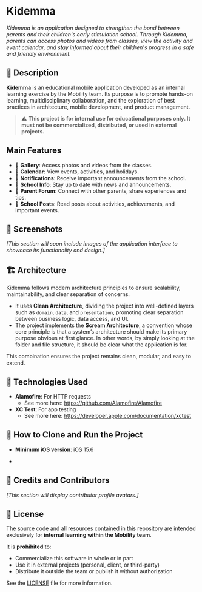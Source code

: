 # Kidemma

_Kidemma is an application designed to strengthen the bond between parents and their children's early stimulation school. Through Kidemma, parents can access photos and videos from classes, view the activity and event calendar, and stay informed about their children's progress in a safe and friendly environment._

## 📱 Description

**Kidemma** is an educational mobile application developed as an internal learning exercise by the Mobility team. Its purpose is to promote hands-on learning, multidisciplinary collaboration, and the exploration of best practices in architecture, mobile development, and product management.

> ⚠️ **This project is for internal use for educational purposes only. It must not be commercialized, distributed, or used in external projects.**

## Main Features

- 📸 **Gallery**: Access photos and videos from the classes.
- 📅 **Calendar**: View events, activities, and holidays.
- 🔔 **Notifications**: Receive important announcements from the school.
- 📖 **School Info**: Stay up to date with news and announcements.
- 💬 **Parent Forum**: Connect with other parents, share experiences and tips.
- 📝 **School Posts**: Read posts about activities, achievements, and important events.

## 📸 Screenshots

_[This section will soon include images of the application interface to showcase its functionality and design.]_

## 🏗️ Architecture

Kidemma follows modern architecture principles to ensure scalability, maintainability, and clear separation of concerns.

- It uses **Clean Architecture**, dividing the project into well-defined layers such as `domain`, `data`, and `presentation`, promoting clear separation between business logic, data access, and UI.
- The project implements the **Scream Architecture**, a convention whose core principle is that a system’s architecture should make its primary purpose obvious at first glance. In other words, by simply looking at the folder and file structure, it should be clear what the application is for.

This combination ensures the project remains clean, modular, and easy to extend.

## 🧰 Technologies Used

- **Alamofire**: For HTTP requests
  - See more here: https://github.com/Alamofire/Alamofire
- **XC Test**: For app testing
  - See more here: https://developer.apple.com/documentation/xctest

## 🚀 How to Clone and Run the Project

- **Minimum iOS version**: iOS 15.6

- 
## 👥 Credits and Contributors

_[This section will display contributor profile avatars.]_

## 📄 License

The source code and all resources contained in this repository are intended exclusively for **internal learning within the Mobility team**.

It is **prohibited** to:
- Commercialize this software in whole or in part  
- Use it in external projects (personal, client, or third-party)  
- Distribute it outside the team or publish it without authorization  

<!-- TODO: Setup the link to the LICENSE file -->
See the [LICENSE](./LICENSE) file for more information.
